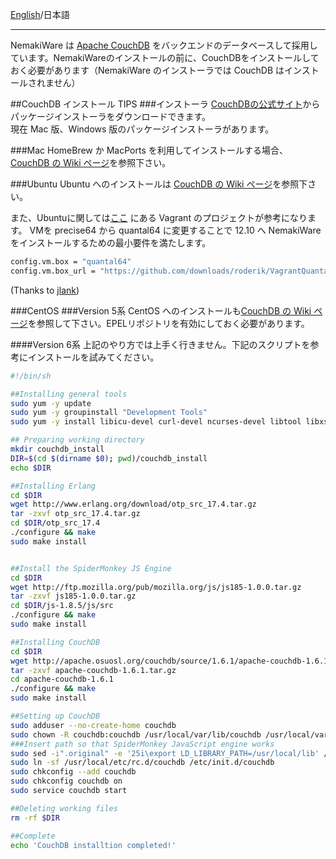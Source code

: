 [English](https://github.com/aegif/NemakiWare/wiki/Install-CouchDB)/日本語
***

NemakiWare は [Apache CouchDB](http://couchdb.apache.org/) をバックエンドのデータベースして採用しています。NemakiWareのインストールの前に、CouchDBをインストールしておく必要があります（NemakiWare のインストーラでは CouchDB はインストールされません）

##CouchDB インストール TIPS
###インストーラ
[CouchDBの公式サイト](http://couchdb.apache.org/)からパッケージインストーラをダウンロードできます。  
現在 Mac 版、Windows 版のパッケージインストーラがあります。

###Mac
HomeBrew か MacPorts を利用してインストールする場合、[CouchDB の Wiki ページ](http://wiki.apache.org/couchdb/Installing_on_OSX)を参照下さい。

###Ubuntu
Ubuntu へのインストールは [CouchDB の Wiki ページ](http://wiki.apache.org/couchdb/Installing_on_Ubuntu)を参照下さい。  

また、Ubuntuに関しては[ここ](https://github.com/bdossantos/puppet-module-couchdb) にある Vagrant のプロジェクトが参考になります。  VMを precise64 から quantal64 に変更することで 12.10 へ NemakiWare をインストールするための最小要件を満たします。

```sh
config.vm.box = "quantal64"
config.vm.box_url = "https://github.com/downloads/roderik/VagrantQuantal64Box/quantal64.box"
```
(Thanks to [jlank](https://github.com/jlank))

###CentOS
###Version 5系
CentOS へのインストールも[CouchDB の Wiki ページ](http://wiki.apache.org/couchdb/Installing_on_RHEL5)を参照して下さい。EPELリポジトリを有効にしておく必要があります。

####Version 6系
上記のやり方では上手く行きません。下記のスクリプトを参考にインストールを試みてください。

```sh
#!/bin/sh

##Installing general tools
sudo yum -y update
sudo yum -y groupinstall "Development Tools"
sudo yum -y install libicu-devel curl-devel ncurses-devel libtool libxslt fop java-1.6.0-openjdk java-1.6.0-openjdk-devel unixODBC unixODBC-devel openssl-devel

## Preparing working directory
mkdir couchdb_install
DIR=$(cd $(dirname $0); pwd)/couchdb_install
echo $DIR

##Installing Erlang
cd $DIR
wget http://www.erlang.org/download/otp_src_17.4.tar.gz
tar -zxvf otp_src_17.4.tar.gz
cd $DIR/otp_src_17.4
./configure && make
sudo make install


##Install the SpiderMonkey JS Engine
cd $DIR
wget http://ftp.mozilla.org/pub/mozilla.org/js/js185-1.0.0.tar.gz
tar -zxvf js185-1.0.0.tar.gz 
cd $DIR/js-1.8.5/js/src
./configure && make
sudo make install

##Installing CouchDB
cd $DIR
wget http://apache.osuosl.org/couchdb/source/1.6.1/apache-couchdb-1.6.1.tar.gz
tar -zxvf apache-couchdb-1.6.1.tar.gz
cd apache-couchdb-1.6.1
./configure && make
sudo make install

##Setting up CouchDB
sudo adduser --no-create-home couchdb
sudo chown -R couchdb:couchdb /usr/local/var/lib/couchdb /usr/local/var/log/couchdb /usr/local/var/run/couchdb
###Insert path so that SpiderMonkey JavaScript engine works
sudo sed -i".original" -e '25i\export LD_LIBRARY_PATH=/usr/local/lib' /usr/local/etc/rc.d/couchdb 
sudo ln -sf /usr/local/etc/rc.d/couchdb /etc/init.d/couchdb
sudo chkconfig --add couchdb
sudo chkconfig couchdb on
sudo service couchdb start

##Deleting working files
rm -rf $DIR

##Complete
echo 'CouchDB installtion completed!'
```
